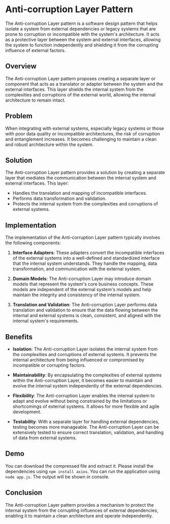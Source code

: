 # Anti-corruption Layer Pattern

The Anti-corruption Layer pattern is a software design pattern that helps isolate a system from external dependencies or legacy systems that are prone to corruption or incompatible with the system's architecture. It acts as a protective layer between the system and external interfaces, allowing the system to function independently and shielding it from the corrupting influence of external factors.

## Overview

The Anti-corruption Layer pattern proposes creating a separate layer or component that acts as a translator or adapter between the system and the external interfaces. This layer shields the internal system from the complexities and corruptions of the external world, allowing the internal architecture to remain intact.

## Problem

When integrating with external systems, especially legacy systems or those with poor data quality or incompatible architectures, the risk of corruption and entanglement increases. It becomes challenging to maintain a clean and robust architecture within the system.

## Solution

The Anti-corruption Layer pattern provides a solution by creating a separate layer that mediates the communication between the internal system and external interfaces. This layer:

- Handles the translation and mapping of incompatible interfaces.
- Performs data transformation and validation.
- Protects the internal system from the complexities and corruptions of external systems.

## Implementation

The implementation of the Anti-corruption Layer pattern typically involves the following components:

1. **Interface Adapters**: These adapters convert the incompatible interfaces of the external systems into a well-defined and standardized interface that the internal system understands. They handle the mapping, data transformation, and communication with the external system.

2. **Domain Models**: The Anti-corruption Layer may introduce domain models that represent the system's core business concepts. These models are independent of the external system's models and help maintain the integrity and consistency of the internal system.

3. **Translation and Validation**: The Anti-corruption Layer performs data translation and validation to ensure that the data flowing between the internal and external systems is clean, consistent, and aligned with the internal system's requirements.

## Benefits

- **Isolation**: The Anti-corruption Layer isolates the internal system from the complexities and corruptions of external systems. It prevents the internal architecture from being influenced or compromised by incompatible or corrupting factors.

- **Maintainability**: By encapsulating the complexities of external systems within the Anti-corruption Layer, it becomes easier to maintain and evolve the internal system independently of the external dependencies.

- **Flexibility**: The Anti-corruption Layer enables the internal system to adapt and evolve without being constrained by the limitations or shortcomings of external systems. It allows for more flexible and agile development.

- **Testability**: With a separate layer for handling external dependencies, testing becomes more manageable. The Anti-corruption Layer can be extensively tested to ensure correct translation, validation, and handling of data from external systems.

## Demo

You can download the compressed file and extract it. Please install the dependencies using `npm install axios`. You can run the application using `node app.js`. The output will be shown in console.

## Conclusion

The Anti-corruption Layer pattern provides a mechanism to protect the internal system from the corrupting influences of external dependencies, enabling it to maintain a clean architecture and operate independently.
